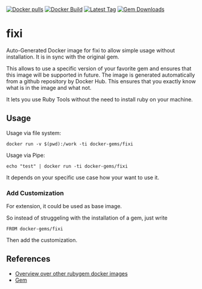 [![Docker pulls](https://img.shields.io/docker/pulls/rubygem/fixi.svg)](https://hub.docker.com/r/rubygem/fixi/)
[![Docker Build](https://img.shields.io/docker/automated/rubygem/fixi.svg)](https://hub.docker.com/r/rubygem/fixi/)
[![Latest Tag](https://img.shields.io/github/tag/docker-rubygem/fixi.svg)](https://hub.docker.com/r/rubygem/fixi/)
[![Gem Downloads](https://img.shields.io/gem/dt/fixi.svg)](https://rubygems.org/gems/fixi/)
# fixi

Auto-Generated Docker image for fixi to allow simple usage without installation.
It is in sync with the original gem.

This allows to use a specific version of your favorite gem and ensures that this image will be supported in future.
The image is generated automatically from a github repository by Docker Hub.
This ensures that you exactly know what is in the image and what not.

It lets you use Ruby Tools without the need to install ruby on your machine.

## Usage

Usage via file system:

`docker run -v $(pwd):/work -ti docker-gems/fixi`

Usage via Pipe:

`echo "test" | docker run -ti docker-gems/fixi`

It depends on your specific use case how your want to use it.

### Add Customization

For extension, it could be used as base image.

So instead of struggeling with the installation of a gem, just write

`FROM docker-gems/fixi`

Then add the customization.

## References

 - [Overview over other rubygem docker images](https://github.com/thinkbot/docker-rubygem)
 - [Gem](https://rubygems.org/gems/fixi/)
